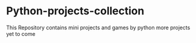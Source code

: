 # Python-projects-collection
This Repository contains mini projects and games by python
more projects yet to come